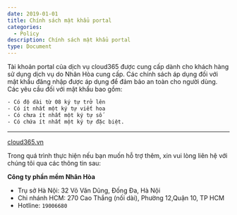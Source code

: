 ```yaml
---
date: 2019-01-01
title: Chính sách mật khẩu portal
categories:
  - Policy
description: Chính sách mật khẩu portal
type: Document
---
```

Tài khoản portal của dịch vụ cloud365 được cung cấp dành cho khách hàng sử dụng dịch vụ do Nhân Hòa cung cấp. Các chính sách áp dụng đối với mật khẩu đăng nhập được áp dụng để đảm bảo an toàn cho người dùng. Các yêu cầu đối với mật khẩu bao gồm:

```bash
- Có độ dài từ 08 ký tự trở lên
- Có ít nhất một ký tự viết hoa
- Có chưa ít nhất một ký tự số
- Có chứa ít nhất một ký tự đặc biệt.
```

---
[cloud365.vn](https://cloud365.vn/)

Trong quá trình thực hiện nếu bạn muốn hỗ trợ thêm, xin vui lòng liên hệ với chúng tôi qua các thông tin sau:

**Công ty phần mềm Nhân Hòa**
- Trụ sở Hà Nội: 32 Võ Văn Dũng, Đống Đa, Hà Nội
- Chi nhánh HCM: 270 Cao Thắng (nối dài), Phường 12,Quận 10, TP HCM
- Hotline: `19006680`